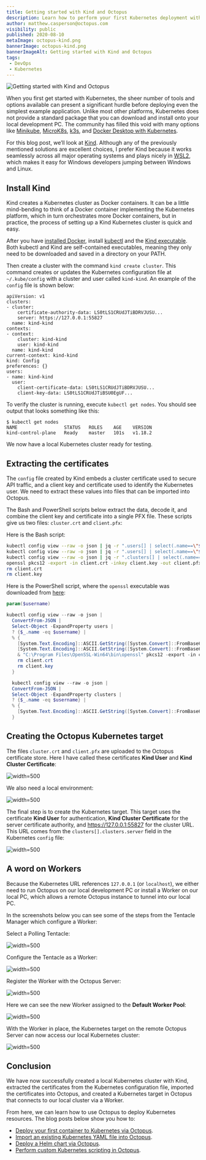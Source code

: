 ```yaml
---
title: Getting started with Kind and Octopus
description: Learn how to perform your first Kubernetes deployment with Kind and Octopus
author: matthew.casperson@octopus.com
visibility: public
published: 2020-08-10
metaImage: octopus-kind.png
bannerImage: octopus-kind.png
bannerImageAlt: Getting started with Kind and Octopus
tags:
 - DevOps
 - Kubernetes
---
```


![Getting started with Kind and Octopus](octopus-kind.png)

When you first get started with Kubernetes, the sheer number of tools and options available can present a significant hurdle before deploying even the simplest example application. Unlike most other platforms, Kubernetes does not provide a standard package that you can download and install onto your local development PC. The community has filled this void with many options like [Minikube](https://github.com/kubernetes/minikube), [MicroK8s](https://microk8s.io/), [k3s](https://k3s.io/), and [Docker Desktop with Kubernetes](https://www.docker.com/blog/docker-windows-desktop-now-kubernetes/).

For this blog post, we’ll look at [Kind](https://kind.sigs.k8s.io/). Although any of the previously mentioned solutions are excellent choices, I prefer Kind because it works seamlessly across all major operating systems and plays nicely in [WSL2](https://docs.microsoft.com/en-us/windows/wsl/wsl2-about), which makes it easy for Windows developers jumping between Windows and Linux.

## Install Kind

Kind creates a Kubernetes cluster as Docker containers. It can be a little mind-bending to think of a Docker container implementing the Kubernetes platform, which in turn orchestrates more Docker containers, but in practice, the process of setting up a Kind Kubernetes cluster is quick and easy.

After you have [installed Docker](https://docs.docker.com/get-docker/), install [kubectl](https://kubernetes.io/docs/tasks/tools/install-kubectl/) and the [Kind executable](https://kind.sigs.k8s.io/docs/user/quick-start/). Both kubectl and Kind are self-contained executables, meaning they only need to be downloaded and saved in a directory on your PATH.

Then create a cluster with the command `kind create cluster`. This command creates or updates the Kubernetes configuration file at `~/.kube/config` with a cluster and user called `kind-kind`. An example of the `config` file is shown below:

```
apiVersion: v1
clusters:
- cluster:
    certificate-authority-data: LS0tLS1CRUdJTiBDRVJUSU...
    server: https://127.0.0.1:55827
  name: kind-kind
contexts:
- context:
    cluster: kind-kind
    user: kind-kind
  name: kind-kind
current-context: kind-kind
kind: Config
preferences: {}
users:
- name: kind-kind
  user:
    client-certificate-data: LS0tLS1CRUdJTiBDRVJUSU...
    client-key-data: LS0tLS1CRUdJTiBSU0EgUF...
```

To verify the cluster is running, execute `kubectl get nodes`. You should see output that looks something like this:

```
$ kubectl get nodes
NAME                 STATUS   ROLES    AGE    VERSION
kind-control-plane   Ready    master   101s   v1.18.2
```

We now have a local Kubernetes cluster ready for testing.

## Extracting the certificates

The `config` file created by Kind embeds a cluster certificate used to secure API traffic, and a client key and certificate used to identify the Kubernetes user. We need to extract these values into files that can be imported into Octopus.

The Bash and PowerShell scripts below extract the data, decode it, and combine the client key and certificate into a single PFX file. These scripts give us two files: `cluster.crt` and `client.pfx`:

Here is the Bash script:

```bash
kubectl config view --raw -o json | jq -r ".users[] | select(.name==\"$1\") | .user[\"client-certificate-data\"]" | base64 -d > client.crt
kubectl config view --raw -o json | jq -r ".users[] | select(.name==\"$1\") | .user[\"client-key-data\"]" | base64 -d > client.key
kubectl config view --raw -o json | jq -r ".clusters[] | select(.name==\"$1\") | .cluster[\"certificate-authority-data\"]" | base64 -d > cluster.crt
openssl pkcs12 -export -in client.crt -inkey client.key -out client.pfx -passout pass:
rm client.crt
rm client.key
```

Here is the PowerShell script, where the `openssl` executable was downloaded from [here](https://slproweb.com/products/Win32OpenSSL.html):

```powershell
param($username)

kubectl config view --raw -o json |
  ConvertFrom-JSON |
  Select-Object -ExpandProperty users |
  ? {$_.name -eq $username} |
  % {
  	[System.Text.Encoding]::ASCII.GetString([System.Convert]::FromBase64String($_.user.'client-certificate-data')) | Out-File -Encoding "ASCII" client.crt
  	[System.Text.Encoding]::ASCII.GetString([System.Convert]::FromBase64String($_.user.'client-key-data')) | Out-File -Encoding "ASCII" client.key
    & "C:\Program Files\OpenSSL-Win64\bin\openssl" pkcs12 -export -in client.crt -inkey client.key -out client.pfx -passout pass:
    rm client.crt
    rm client.key
  }

  kubectl config view --raw -o json |
  ConvertFrom-JSON |
  Select-Object -ExpandProperty clusters |
  ? {$_.name -eq $username} |
  % {
  	[System.Text.Encoding]::ASCII.GetString([System.Convert]::FromBase64String($_.cluster.'certificate-authority-data')) | Out-File -Encoding "ASCII" cluster.crt
  }
```

## Creating the Octopus Kubernetes target

The files `cluster.crt` and `client.pfx` are uploaded to the Octopus certificate store. Here I have called these certificates **Kind User** and **Kind Cluster Certificate**:

![](certificates.png "width=500")

We also need a local environment:

![](environments.png "width=500")

The final step is to create the Kubernetes target. This target uses the certificate **Kind User** for authentication, **Kind Cluster Certificate** for the server certificate authority, and https://127.0.0.1:55827 for the cluster URL. This URL comes from the `clusters[].clusters.server` field in the Kubernetes `config` file:

![](k8starget.png "width=500")

## A word on Workers

Because the Kubernetes URL references `127.0.0.1` (or `localhost`), we either need to run Octopus on our local development PC or install a Worker on our local PC, which allows a remote Octopus instance to tunnel into our local PC.

In the screenshots below you can see some of the steps from the Tentacle Manager which configure a Worker:

Select a Polling Tentacle:

![](worker1.png "width=500")

Configure the Tentacle as a Worker:

![](worker2.png "width=500")

Register the Worker with the Octopus Server:

![](worker3.png "width=500")

Here we can see the new Worker assigned to the **Default Worker Pool**:

![](worker-instance.png "width=500")

With the Worker in place, the Kubernetes target on the remote Octopus Server can now access our local Kubernetes cluster:

![](health-check.png "width=500")

## Conclusion

We have now successfully created a local Kubernetes cluster with Kind, extracted the certificates from the Kubernetes configuration file, imported the certificates into Octopus, and created a Kubernetes target in Octopus that connects to our local cluster via a Worker.

From here, we can learn how to use Octopus to deploy Kubernetes resources. The blog posts below show you how to:

* [Deploy your first container to Kubernetes via Octopus](/blog/2020-08/deploy-your-first-container-to-kubernetes/index.md).
* [Import an existing Kubernetes YAML file into Octopus](/blog/2020-08/importing-kubernetes-yaml-in-octopus/index.md).
* [Deploy a Helm chart via Octopus](/blog/2020-08/deploy-helm-chart-with-octopus/index.md).
* [Perform custom Kubernetes scripting in Octopus](/blog/2020-08/custom-kubectl-scripting-in-octopus/index.md).
